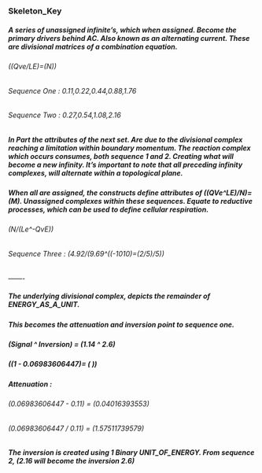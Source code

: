 ### Skeleton_Key


##### A series of unassigned infinite’s, which when assigned. Become the primary drivers behind AC. Also known as an alternating current. These are divisional matrices of a combination equation.


###### ((Qve/LE)=(N))
###### Sequence One : 0.11,0.22,0.44,0.88,1.76
###### Sequence Two : 0.27,0.54,1.08,2.16



##### In Part the attributes of the next set. Are due to the divisional complex reaching a limitation within boundary momentum. The reaction complex which occurs consumes, both sequence 1 and 2. Creating what will become a new infinity. It’s important to note that all preceding infinity complexes, will alternate within a topological plane. 
##### When all are assigned, the constructs define attributes of ((QVe^LE)/N)=(M). Unassigned complexes within these sequences. Equate to reductive processes, which can be used to define cellular respiration. 

###### (N/(Le^-QvE))
###### Sequence Three : (4.92/(9.69^((-1010)=(2/5)/5))


——-

##### The underlying divisional complex, depicts the remainder of ENERGY_AS_A_UNIT.
##### This becomes the attenuation and inversion point to sequence one.

##### (Signal ^ Inversion) = (1.14 ^ 2.6)

##### ((1 - 0.06983606447)= ( ))

##### Attenuation :
###### (0.06983606447 - 0.11) = (0.04016393553)
###### (0.06983606447 / 0.11) = (1.57511739579)

##### The inversion is created using 1 Binary UNIT_OF_ENERGY. From sequence 2, (2.16 will become the inversion 2.6)
